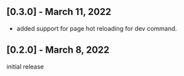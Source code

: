 ## [0.3.0] - March 11, 2022
- added support for page hot reloading for dev command.

## [0.2.0] - March 8, 2022
initial release
